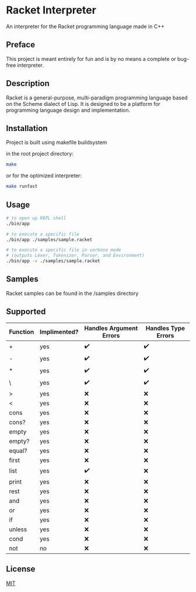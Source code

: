 # Racket Interpreter

An interpreter for the Racket programming language made in C++

## Preface

This project is meant entirely for fun and is by no means a complete or bug-free interpreter.

## Description

Racket is a general-purpose, multi-paradigm programming language based on the Scheme dialect of Lisp. It is designed to be a platform for programming language design and implementation.

## Installation

Project is built using makefile buildsystem

in the root project directory:

```bash
make
```

or for the optimized interpreter:
```bash
make runfast
```

## Usage

```bash
# to open up REPL shell
./bin/app 

# to execute a specific file
./bin/app ./samples/sample.racket

# to execute a specific file in verbose mode 
# (outputs Lexer, Tokenizer, Parser, and Environment)
./bin/app -v ./samples/sample.racket
```

## Samples

Racket samples can be found in the /samples directory

## Supported

 Function        | Implimented? | Handles Argument Errors           | Handles Type Errors  |
| ------------- | ------------- | ----- | ---- |
| + | yes | :heavy_check_mark: | :heavy_check_mark: |
| - | yes | :heavy_check_mark: | :heavy_check_mark: |
| \* | yes | :heavy_check_mark: | :heavy_check_mark: |
| \\ | yes | :heavy_check_mark: | :heavy_check_mark: |
| > | yes | :x: | :x: |
| < | yes | :x: | :x: |
| cons | yes | :x: | :x: |
| cons? | yes | :x: | :x: |
| empty | yes | :x: | :x: |
| empty? | yes | :x: | :x: |
| equal? | yes | :x: | :x: |
| first | yes | :x: | :x: |
| list | yes | :heavy_check_mark: | :x: |
| print | yes | :x: | :x: |
| rest | yes | :x: | :x: |
| and | yes | :x: | :x: |
| or | yes | :x: | :x: |
| if | yes | :x: | :x: |
| unless | yes | :x: | :x: |
| cond | yes | :x: | :x: |
| not | no | :x: | :x: |


## License
[MIT](https://choosealicense.com/licenses/mit/)